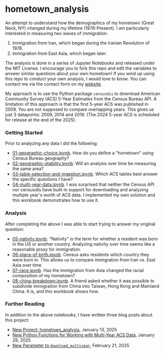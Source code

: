 # hometown_analysis

An attempt to understand how the demographics of my hometown (Great Neck, NY) changed during my lifetime (1978-Present). I am particularly interested in measuring two waves of immigration:

  1. Immigration from Iran, which began during the Iranian Revolution of 1978.
  2. Immigration from East Asia, which began later.

The analysis is done in a series of Jupyter Notebooks and released under the MIT License. I encourage you to fork this repo and edit the variables to answer similar questions about your own hometown! If you wind up using this repo to conduct your own analysis, I would love to know. You can contact me via the contact form on my [website](https://arilamstein.com/).

My approach is to use the Python package `censusdis` to download American Community Survey (ACS) 5-Year Estimates from the Census Bureau API. A limitation of this approach is that the first 5-year ACS was published in 2009. You are not supposed to compare overlapping years. This gives us just 3 datapoints: 2009, 2014 and 2019. (The 2024 5-year ACS is scheduled for release at the end of the 2025).

### Getting Started

Prior to analyzing any data I did the following:
  * [01-geographic-choice.ipynb](./01-geographic-choice.ipynb). How do you define a "hometown" using Census Bureau geography?
  * [02-geographic-stability.ipynb](./02-geographic-stability.ipynb). Will an analysis over time be measuring the same area?
  * [03-table-selection-and-ingestion.ipynb](./03-table-selection-and-ingestion.ipynb). Which ACS tables best answer the specific questions I have?
  * [04-multi-year-data.ipynb](./04-multi-year-data.ipynb). I was surprised that neither the Census API nor censusdis have built-in support for downloading and analyzing multiple year's worth of ACS data. I implemented my own solution and this workbook demonstrates how to use it.

### Analysis

After completing the above I was able to start trying to answer my original question:
  * [05-nativity.ipynb](./05-nativity.ipynb). "Nativity" is the term for whether a resident was born in the US or another country. Analyzing nativity over time seems like a reasonable proxy for immigration.
  * [06-place-of-birth.ipynb](./06-place-of-birth.ipynb). Census asks residents which country they were born in. This allows us to compare immigration from Iran vs. East Asia over time. 
  * [07-race.ipynb](./07-race.ipynb). Has the immigration from Asia changed the racial composition of my hometown?
  * [08-china-breakdown.ipynb](./08-china-breakdown.ipynb). A friend asked whether it was possible to subdivide immigration from China into Taiwan,  Hong Kong and Mainland China. It is, and this workbook shows how.

### Further Reading

In addition to the above notebooks, I have written three blog posts about this project:
   * [New Project: hometown_analysis](https://arilamstein.com/blog/2025/01/13/new-project-hometown_analysis/), January 13, 2025
   * [New Python Functions for Working with Multi-Year ACS Data](https://arilamstein.com/blog/2025/01/29/new-python-functions-for-working-with-multi-year-acs-data/), January 29, 2025
   * [New Parameter to `download_multiyear`](https://arilamstein.com/blog/2025/02/21/new-parameter-to-download_multiyear/), February 21, 2025
